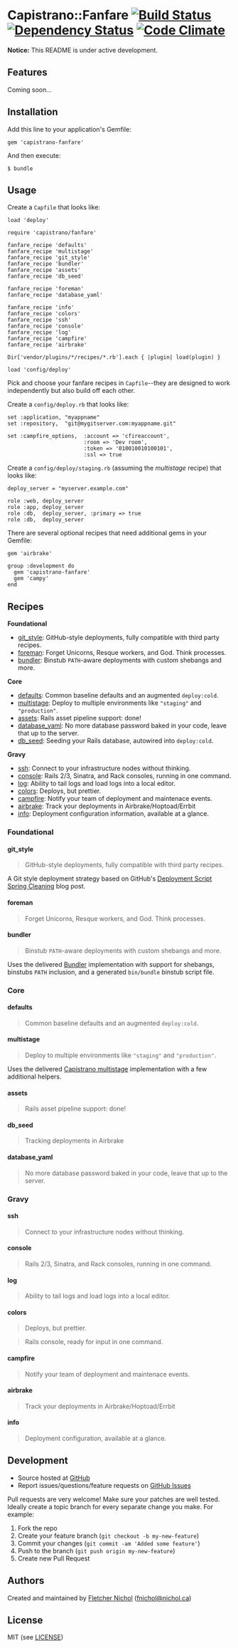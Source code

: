 # <a name="title"></a> Capistrano::Fanfare [![Build Status](https://secure.travis-ci.org/fnichol/capistrano-fanfare.png)](http://travis-ci.org/fnichol/capistrano-fanfare) [![Dependency Status](https://gemnasium.com/fnichol/capistrano-fanfare.png)](https://gemnasium.com/fnichol/capistrano-fanfare) [![Code Climate](https://codeclimate.com/badge.png)](https://codeclimate.com/github/fnichol/capistrano-fanfare)

**Notice:** This README is under active development.

## <a name="features"></a> Features

Coming soon...

## <a name="installation"></a> Installation

Add this line to your application's Gemfile:

    gem 'capistrano-fanfare'

And then execute:

    $ bundle

## <a name="usage"></a> Usage

Create a `Capfile` that looks like:

    load 'deploy'

    require 'capistrano/fanfare'

    fanfare_recipe 'defaults'
    fanfare_recipe 'multistage'
    fanfare_recipe 'git_style'
    fanfare_recipe 'bundler'
    fanfare_recipe 'assets'
    fanfare_recipe 'db_seed'

    fanfare_recipe 'foreman'
    fanfare_recipe 'database_yaml'

    fanfare_recipe 'info'
    fanfare_recipe 'colors'
    fanfare_recipe 'ssh'
    fanfare_recipe 'console'
    fanfare_recipe 'log'
    fanfare_recipe 'campfire'
    fanfare_recipe 'airbrake'

    Dir['vendor/plugins/*/recipes/*.rb'].each { |plugin| load(plugin) }

    load 'config/deploy'

Pick and choose your fanfare recipes in `Capfile`--they are designed to work
independently but also build off each other.

Create a `config/deploy.rb` that looks like:

    set :application, "myappname"
    set :repository,  "git@mygitserver.com:myappname.git"

    set :campfire_options,  :account => 'cfireaccount',
                            :room => 'Dev room',
                            :token => '010010010100101',
                            :ssl => true

Create a `config/deploy/staging.rb` (assuming the *multistage* recipe) that
looks like:

    deploy_server = "myserver.example.com"

    role :web, deploy_server
    role :app, deploy_server
    role :db,  deploy_server, :primary => true
    role :db,  deploy_server

There are several optional recipes that need additional gems in your Gemfile:

    gem 'airbrake'

    group :development do
      gem 'capistrano-fanfare'
      gem 'campy'
    end

## <a name="recipes"></a> Recipes

**Foundational**

* [git_style](#recipes-git-style):
  GitHub-style deployments, fully compatible with third party recipes.
* [foreman](#recipes-foreman):
  Forget Unicorns, Resque workers, and God. Think processes.
* [bundler](#recipes-bundler):
  Binstub `PATH`-aware deployments with custom shebangs and more.

**Core**

* [defaults](#recipes-defatuls):
  Common baseline defaults and an augmented `deploy:cold`.
* [multistage](#recipes-multistage):
  Deploy to multiple environments like `"staging"` and `"production"`.
* [assets](#recipes-assets):
  Rails asset pipeline support: done!
* [database_yaml](#recipes-database-yaml):
  No more database password baked in your code, leave that up to the server.
* [db_seed](#recipes-db-seed):
  Seeding your Rails database, autowired into `deploy:cold`.

**Gravy**

* [ssh](#recipes-ssh):
  Connect to your infrastructure nodes without thinking.
* [console](#recipes-console):
  Rails 2/3, Sinatra, and Rack consoles, running in one command.
* [log](#recipes-log):
  Ability to tail logs and load logs into a local editor.
* [colors](#recipes-colors):
  Deploys, but prettier.
* [campfire](#recipes-campfire):
  Notify your team of deployment and maintenace events.
* [airbrake](#recipes-airbrake):
  Track your deployments in Airbrake/Hoptoad/Errbit
* [info](#recipes-info):
  Deployment configuration information, available at a glance.

### <a name="recipes-foundational"></a> Foundational

#### <a name="recipes-git-style"></a> git_style

> GitHub-style deployments, fully compatible with third party recipes.

A Git style deployment strategy based on GitHub's
[Deployment Script Spring Cleaning][github_spring] blog post.

#### <a name="recipes-foreman"></a> foreman

> Forget Unicorns, Resque workers, and God. Think processes.

#### <a name="recipes-bundler"></a> bundler

> Binstub `PATH`-aware deployments with custom shebangs and more.

Uses the delivered [Bundler][cap_bundler] implementation with support for
shebangs, binstubs `PATH` inclusion, and a generated `bin/bundle` binstub
script file.

### <a name="recipes-core"></a> Core

#### <a name="recipes-defaults"></a> defaults

> Common baseline defaults and an augmented `deploy:cold`.

#### <a name="recipes-multistage"></a> multistage

> Deploy to multiple environments like `"staging"` and `"production"`.

Uses the delivered [Capistrano multistage][cap_multistage] implementation with
a few additional helpers.

#### <a name="recipes-asssets"></a> assets

> Rails asset pipeline support: done!

#### <a name="recipes-db-seed"></a> db_seed

> Tracking deployments in Airbrake

#### <a name="recipes-database-yaml"></a> database_yaml

> No more database password baked in your code, leave that up to the server.

### <a name="recipes-gravy"></a> Gravy

#### <a name="recipes-ssh"></a> ssh

> Connect to your infrastructure nodes without thinking.

#### <a name="recipes-console"></a> console

> Rails 2/3, Sinatra, and Rack consoles, running in one command.

#### <a name="recipes-log"></a> log

> Ability to tail logs and load logs into a local editor.

#### <a name="recipes-colors"></a> colors

> Deploys, but prettier.

> Rails console, ready for input in one command.

#### <a name="recipes-campfire"></a> campfire

> Notify your team of deployment and maintenace events.

#### <a name="recipes-airbrake"></a> airbrake

> Track your deployments in Airbrake/Hoptoad/Errbit

#### <a name="recipes-info"></a> info

> Deployment configuration, available at a glance.

## <a name="development"></a> Development

* Source hosted at [GitHub][repo]
* Report issues/questions/feature requests on [GitHub Issues][issues]

Pull requests are very welcome! Make sure your patches are well tested.
Ideally create a topic branch for every separate change you make. For
example:

1. Fork the repo
2. Create your feature branch (`git checkout -b my-new-feature`)
3. Commit your changes (`git commit -am 'Added some feature'`)
4. Push to the branch (`git push origin my-new-feature`)
5. Create new Pull Request

## <a name="authors"></a> Authors

Created and maintained by [Fletcher Nichol][fnichol] (<fnichol@nichol.ca>)

## <a name="license"></a> License

MIT (see [LICENSE][license])

[defaults_src]:       https://github.com/fnichol/capistrano-fanfare/blob/master/lib/capistrano/fanfare/defaults.rb
[multistage_src]:     https://github.com/fnichol/capistrano-fanfare/blob/master/lib/capistrano/fanfare/multistage.rb
[git_style_src]:      https://github.com/fnichol/capistrano-fanfare/blob/master/lib/capistrano/fanfare/git_style.rb
[bundler_src]:        https://github.com/fnichol/capistrano-fanfare/blob/master/lib/capistrano/fanfare/bundler.rb
[assets_src]:         https://github.com/fnichol/capistrano-fanfare/blob/master/lib/capistrano/fanfare/assets.rb
[db_seed_src]:        https://github.com/fnichol/capistrano-fanfare/blob/master/lib/capistrano/fanfare/db_seed.rb
[foreman_src]:        https://github.com/fnichol/capistrano-fanfare/blob/master/lib/capistrano/fanfare/foreman.rb
[database_yaml_src]:  https://github.com/fnichol/capistrano-fanfare/blob/master/lib/capistrano/fanfare/database_yaml.rb
[info_src]:           https://github.com/fnichol/capistrano-fanfare/blob/master/lib/capistrano/fanfare/info.rb
[colors_src]:         https://github.com/fnichol/capistrano-fanfare/blob/master/lib/capistrano/fanfare/colors.rb
[ssh_src]:            https://github.com/fnichol/capistrano-fanfare/blob/master/lib/capistrano/fanfare/ssh.rb
[console_src]:        https://github.com/fnichol/capistrano-fanfare/blob/master/lib/capistrano/fanfare/console.rb
[campfire_src]:       https://github.com/fnichol/capistrano-fanfare/blob/master/lib/capistrano/fanfare/campfire.rb
[airbrake_src]:       https://github.com/fnichol/capistrano-fanfare/blob/master/lib/capistrano/fanfare/airbrake.rb

[cap_assets]:     https://github.com/capistrano/capistrano/blob/master/lib/capistrano/recipes/deploy/assets.rb
[cap_bundler]:    https://github.com/carlhuda/bundler/blob/master/lib/bundler/capistrano.rb
[cap_multistage]: https://github.com/capistrano/capistrano/blob/master/lib/capistrano/ext/multistage.rb
[github_spring]:  https://github.com/blog/470-deployment-script-spring-cleaning
[license]:        https://github.com/fnichol/capistrano-fanfare/blob/master/LICENSE

[fnichol]:      https://github.com/fnichol
[repo]:         https://github.com/fnichol/capistrano-fanfare
[issues]:       https://github.com/fnichol/capistrano-fanfare/issues
[contributors]: https://github.com/fnichol/capistrano-fanfare/contributors
